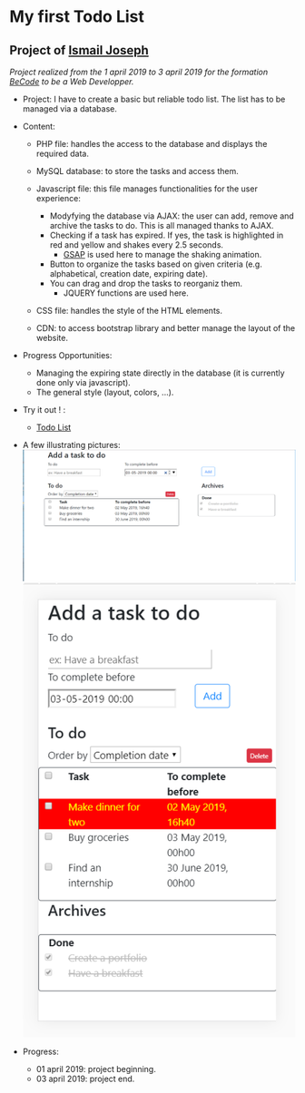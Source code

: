 My first Todo List
=================================

Project of [Ismail Joseph](https://github.com/Fesouille)
----------------------------------

*Project realized from the 1 april 2019 to 3 april 2019 for the formation [BeCode](https://www.becode.org/) to be a Web Developper.*


* Project:
I have to create a basic but reliable todo list. The list has to be managed via a database.

* Content:
	* PHP file: handles the access to the database and displays the required data.

	* MySQL database: to store the tasks and access them.

	* Javascript file: this file manages functionalities for the user experience:
		* Modyfying the database via AJAX: the user can add, remove and archive the tasks to do. This is all managed thanks to AJAX.
		* Checking if a task has expired. If yes, the task is highlighted in red and yellow and shakes every 2.5 seconds.
			* [GSAP](https://greensock.com/) is used here to manage the shaking animation.
		* Button to organize the tasks based on given criteria (e.g. alphabetical, creation date, expiring date).
		* You can drag and drop the tasks to reorganiz them.
			* JQUERY functions are used here.
			
	* CSS file: handles the style of the HTML elements.
	
	* CDN: to access bootstrap library and better manage the layout of the website.

* Progress Opportunities:
  * Managing the expiring state directly in the database (it is currently done only via javascript).
  * The general style (layout, colors, ...).

* Try it out ! :
	* [Todo List](https://joseph.webtech.one/todo-list/)

* A few illustrating pictures:
![Screenshot 1 NewWiki](img/screenshot1.png)
![Screenshot 2 NewWiki](img/screenshot2.png)


* Progress: 
	* 01 april 2019: project beginning.
	* 03 april 2019: project end.

